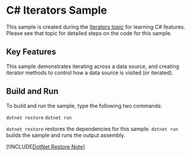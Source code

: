 C# Iterators Sample
================

This sample is created during the [Iterators topic](https://docs.microsoft.com/dotnet/csharp/iterators)
for learning C# features. Please see that topic for detailed steps on the code
for this sample.

Key Features
------------

This sample demonstrates iterating across a data source, and creating
iterator methods to control how a data source is visited (or iterated).

Build and Run
-------------

To build and run the sample, type the following two commands:

`dotnet restore`
`dotnet run`

`dotnet restore` restores the dependencies for this sample.
`dotnet run` builds the sample and runs the output assembly.

[!INCLUDE[DotNet Restore Note](~/includes/dotnet-restore-note.md)]
